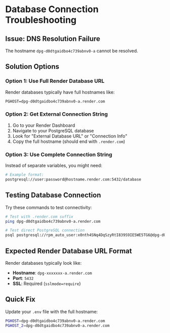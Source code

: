 # Database Connection Troubleshooting

## Issue: DNS Resolution Failure

The hostname `dpg-d0dtgaidbo4c739abnv0-a` cannot be resolved.

## Solution Options

### Option 1: Use Full Render Database URL

Render databases typically have full hostnames like:

```txt
PGHOST=dpg-d0dtgaidbo4c739abnv0-a.render.com
```

### Option 2: Get External Connection String

1. Go to your Render Dashboard
2. Navigate to your PostgreSQL database
3. Look for "External Database URL" or "Connection Info"
4. Copy the full hostname (should end with `.render.com`)

### Option 3: Use Complete Connection String

Instead of separate variables, you might need:

```bash
# Example format:
postgresql://user:password@hostname.render.com:5432/database
```

## Testing Database Connection

Try these commands to test connectivity:

```bash
# Test with .render.com suffix
ping dpg-d0dtgaidbo4c739abnv0-a.render.com

# Test direct PostgreSQL connection
psql postgresql://rpm_auto_user:x0nth4SNq4DqSzyRtI839S9IE5WE5TG6@dpg-d0dtgaidbo4c739abnv0-a.render.com:5432/rpm_auto
```

## Expected Render Database URL Format

Render databases typically look like:

- **Hostname**: `dpg-xxxxxxx-a.render.com`
- **Port**: `5432`
- **SSL**: Required (`sslmode=require`)

## Quick Fix

Update your `.env` file with the full hostname:

```bash
PGHOST=dpg-d0dtgaidbo4c739abnv0-a.render.com
PGHOST_2=dpg-d0dtgaidbo4c739abnv0-a.render.com
```
